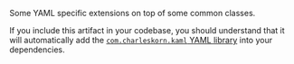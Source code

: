 Some YAML specific extensions on top of some common classes.

If you include this artifact in your codebase, you should understand that it will automatically add the
[`com.charleskorn.kaml` YAML library](https://github.com/charleskorn/kaml) into your dependencies.
